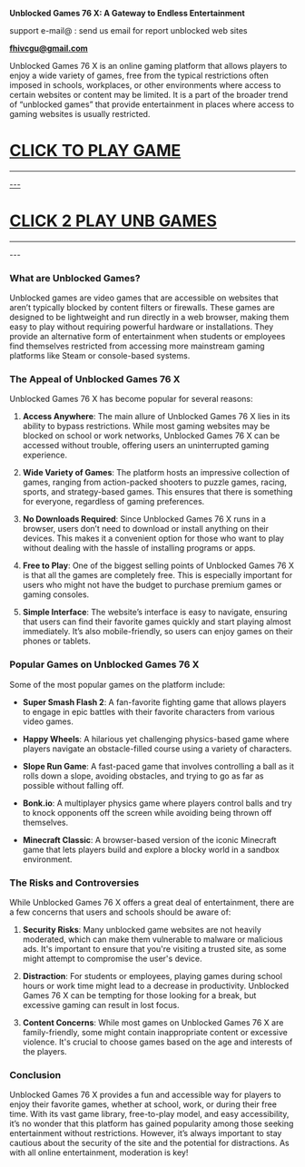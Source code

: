 


**Unblocked Games 76 X: A Gateway to Endless Entertainment**

support e-mail@ :  send us email for report unblocked web sites

<b>fhivcgu@gmail.com</b>

Unblocked Games 76 X is an online gaming platform that allows players to enjoy a wide variety of games, free from the typical restrictions often imposed in schools, workplaces, or other environments where access to certain websites or content may be limited. It is a part of the broader trend of “unblocked games” that provide entertainment in places where access to gaming websites is usually restricted.
<h1><a href="https://lesson1.online">CLICK TO PLAY GAME</h1>
<HR>---
<H1><a href="https://classroom-66.pages.dev">CLICK 2 PLAY UNB GAMES</a></H1>
<HR>---


### What are Unblocked Games?

Unblocked games are video games that are accessible on websites that aren’t typically blocked by content filters or firewalls. These games are designed to be lightweight and run directly in a web browser, making them easy to play without requiring powerful hardware or installations. They provide an alternative form of entertainment when students or employees find themselves restricted from accessing more mainstream gaming platforms like Steam or console-based systems.

### The Appeal of Unblocked Games 76 X

Unblocked Games 76 X has become popular for several reasons:

1. **Access Anywhere**: The main allure of Unblocked Games 76 X lies in its ability to bypass restrictions. While most gaming websites may be blocked on school or work networks, Unblocked Games 76 X can be accessed without trouble, offering users an uninterrupted gaming experience.

2. **Wide Variety of Games**: The platform hosts an impressive collection of games, ranging from action-packed shooters to puzzle games, racing, sports, and strategy-based games. This ensures that there is something for everyone, regardless of gaming preferences.

3. **No Downloads Required**: Since Unblocked Games 76 X runs in a browser, users don’t need to download or install anything on their devices. This makes it a convenient option for those who want to play without dealing with the hassle of installing programs or apps.

4. **Free to Play**: One of the biggest selling points of Unblocked Games 76 X is that all the games are completely free. This is especially important for users who might not have the budget to purchase premium games or gaming consoles.

5. **Simple Interface**: The website’s interface is easy to navigate, ensuring that users can find their favorite games quickly and start playing almost immediately. It’s also mobile-friendly, so users can enjoy games on their phones or tablets.

### Popular Games on Unblocked Games 76 X

Some of the most popular games on the platform include:

- **Super Smash Flash 2**: A fan-favorite fighting game that allows players to engage in epic battles with their favorite characters from various video games.
  
- **Happy Wheels**: A hilarious yet challenging physics-based game where players navigate an obstacle-filled course using a variety of characters.

- **Slope Run Game**: A fast-paced game that involves controlling a ball as it rolls down a slope, avoiding obstacles, and trying to go as far as possible without falling off.

- **Bonk.io**: A multiplayer physics game where players control balls and try to knock opponents off the screen while avoiding being thrown off themselves.

- **Minecraft Classic**: A browser-based version of the iconic Minecraft game that lets players build and explore a blocky world in a sandbox environment.

### The Risks and Controversies

While Unblocked Games 76 X offers a great deal of entertainment, there are a few concerns that users and schools should be aware of:

1. **Security Risks**: Many unblocked game websites are not heavily moderated, which can make them vulnerable to malware or malicious ads. It's important to ensure that you're visiting a trusted site, as some might attempt to compromise the user's device.

2. **Distraction**: For students or employees, playing games during school hours or work time might lead to a decrease in productivity. Unblocked Games 76 X can be tempting for those looking for a break, but excessive gaming can result in lost focus.

3. **Content Concerns**: While most games on Unblocked Games 76 X are family-friendly, some might contain inappropriate content or excessive violence. It's crucial to choose games based on the age and interests of the players.

### Conclusion

Unblocked Games 76 X provides a fun and accessible way for players to enjoy their favorite games, whether at school, work, or during their free time. With its vast game library, free-to-play model, and easy accessibility, it’s no wonder that this platform has gained popularity among those seeking entertainment without restrictions. However, it’s always important to stay cautious about the security of the site and the potential for distractions. As with all online entertainment, moderation is key!
